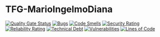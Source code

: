 # TFG-MarioIngelmoDiana
[![Quality Gate Status](https://sonarcloud.io/api/project_badges/measure?project=MarioIngelmo_TFG-MarioIngelmoDiana&metric=alert_status)](https://sonarcloud.io/summary/new_code?id=MarioIngelmo_TFG-MarioIngelmoDiana)
[![Bugs](https://sonarcloud.io/api/project_badges/measure?project=MarioIngelmo_TFG-MarioIngelmoDiana&metric=bugs)](https://sonarcloud.io/summary/new_code?id=MarioIngelmo_TFG-MarioIngelmoDiana)
[![Code Smells](https://sonarcloud.io/api/project_badges/measure?project=MarioIngelmo_TFG-MarioIngelmoDiana&metric=code_smells)](https://sonarcloud.io/summary/new_code?id=MarioIngelmo_TFG-MarioIngelmoDiana)
[![Security Rating](https://sonarcloud.io/api/project_badges/measure?project=MarioIngelmo_TFG-MarioIngelmoDiana&metric=security_rating)](https://sonarcloud.io/summary/new_code?id=MarioIngelmo_TFG-MarioIngelmoDiana)
[![Reliability Rating](https://sonarcloud.io/api/project_badges/measure?project=MarioIngelmo_TFG-MarioIngelmoDiana&metric=reliability_rating)](https://sonarcloud.io/summary/new_code?id=MarioIngelmo_TFG-MarioIngelmoDiana)
[![Technical Debt](https://sonarcloud.io/api/project_badges/measure?project=MarioIngelmo_TFG-MarioIngelmoDiana&metric=sqale_index)](https://sonarcloud.io/summary/new_code?id=MarioIngelmo_TFG-MarioIngelmoDiana)
[![Vulnerabilities](https://sonarcloud.io/api/project_badges/measure?project=MarioIngelmo_TFG-MarioIngelmoDiana&metric=vulnerabilities)](https://sonarcloud.io/summary/new_code?id=MarioIngelmo_TFG-MarioIngelmoDiana)
[![Lines of Code](https://sonarcloud.io/api/project_badges/measure?project=MarioIngelmo_TFG-MarioIngelmoDiana&metric=ncloc)](https://sonarcloud.io/summary/new_code?id=MarioIngelmo_TFG-MarioIngelmoDiana)
